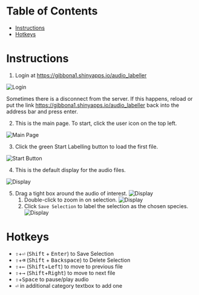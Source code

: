 # Table of Contents
- [Instructions](https://github.com/gibbona1/audio_labeler/edit/master/instruction_doc/README.md#instructions)
- [Hotkeys](https://github.com/gibbona1/audio_labeler/edit/master/instruction_doc/README.md#hotkeys)

# Instructions

1. Login at https://gibbona1.shinyapps.io/audio_labeller

![Login](https://github.com/gibbona1/audio_labeler/blob/master/images/app_0login.png)

Sometimes there is a disconnect from the server. If this happens, reload or put the link https://gibbona1.shinyapps.io/audio_labeller back into the address bar and press enter.

2. This is the main page. To start, click the user icon on the top left.

![Main Page](https://github.com/gibbona1/audio_labeler/blob/master/images/app_1main.png)

3. Click the green Start Labelling button to load the first file.

![Start Button](https://github.com/gibbona1/audio_labeler/blob/master/images/app_2start.png)

4. This is the default display for the audio files.

![Display](https://github.com/gibbona1/audio_labeler/blob/master/images/app_3display.png)

5. Drag a tight box around the audio of interest.
    ![Display](https://github.com/gibbona1/audio_labeler/blob/master/images/app_4select.png)
    1. Double-click to zoom in on selection.
    ![Display](https://github.com/gibbona1/audio_labeler/blob/master/images/app_5azoom.png)
    2. Click ``Save Selection`` to label the selection as the chosen species.
    ![Display](https://github.com/gibbona1/audio_labeler/blob/master/images/app_5bselection_saved.png)

# Hotkeys
- <kbd>&#8679;</kbd>+<kbd>&#9166;</kbd> (<kbd>Shift</kbd> + <kbd>Enter</kbd>) to Save Selection
- <kbd>&#8679;</kbd>+<kbd>&#9003;</kbd> (<kbd>Shift</kbd> + <kbd>Backspace</kbd>) to Delete Selection
- <kbd>&#8679;</kbd>+<kbd>&#8592;</kbd> (<kbd>Shift</kbd>+<kbd>Left</kbd>) to move to previous file
- <kbd>&#8679;</kbd>+<kbd>&#8594;</kbd> (<kbd>Shift</kbd>+<kbd>Right</kbd>) to move to next file
- <kbd>&#8679;</kbd>+<kbd>Space</kbd> to pause/play audio
- <kbd>&#9166;</kbd> in additional category textbox to add one